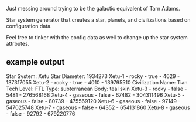 Just messing around trying to be the galactic equivalent of Tarn Adams.

Star system generator that creates a star, planets, and civilizations based on configuration data.

Feel free to tinker with the config data as well to change up the star system attrbutes.

example output
--------------

Star System: Xetu
Star Diameter: 1934273
Xetu-1 - rocky - true - 4629 - 137317055 
Xetu-2 - rocky - true - 4010 - 139795510 
    Civilization Name: Tian
    Tech Level: FTL
    Type: subterranean
    Body: teal skin
Xetu-3 - rocky - false - 5481 - 276568168 
Xetu-4 - gaseous - false - 67482 - 304311496 
Xetu-5 - gaseous - false - 80739 - 475569120 
Xetu-6 - gaseous - false - 97149 - 547025748 
Xetu-7 - gaseous - false - 64352 - 654131860 
Xetu-8 - gaseous - false - 92792 - 679220776 
